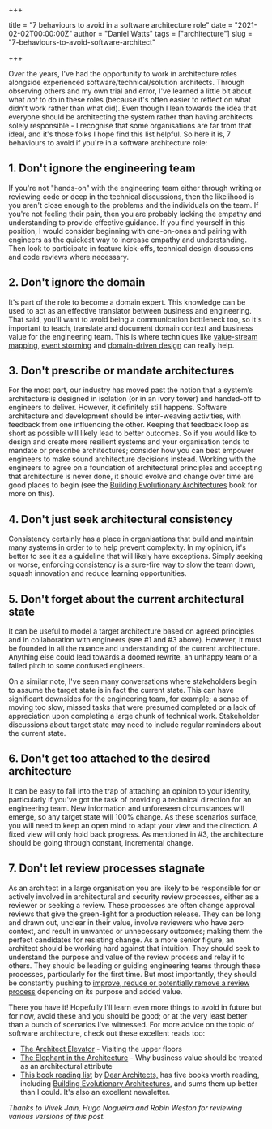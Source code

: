 +++

title = "7 behaviours to avoid in a software architecture role"
date = "2021-02-02T00:00:00Z"
author = "Daniel Watts"
tags = ["architecture"]
slug = "7-behaviours-to-avoid-software-architect"

+++

Over the years, I've had the opportunity to work in architecture roles alongside experienced software/technical/solution architects. Through observing others and my own trial and error, I've learned a little bit about what _not_ to do in these roles (because it's often easier to reflect on what didn't work rather than what did). Even though I lean towards the idea that everyone should be architecting the system rather than having architects solely responsible - I recognise that some organisations are far from that ideal, and it's those folks I hope find this list helpful. So here it is, 7 behaviours to avoid if you're in a software architecture role:


## 1. Don't ignore the engineering team

If you're not "hands-on" with the engineering team either through writing or reviewing code or deep in the technical discussions, then the likelihood is you aren't close enough to the problems and the individuals on the team. If you're not feeling their pain, then you are probably lacking the empathy and understanding to provide effective guidance. If you find yourself in this position, I would consider beginning with one-on-ones and pairing with engineers as the quickest way to increase empathy and understanding. Then look to participate in feature kick-offs, technical design discussions and code reviews where necessary.


## 2. Don't ignore the domain

It's part of the role to become a domain expert. This knowledge can be used to act as an effective translator between business and engineering. That said, you'll want to avoid being a communication bottleneck too, so it's important to teach, translate and document domain context and business value for the engineering team. This is where techniques like [value-stream mapping](https://www.atlassian.com/continuous-delivery/principles/value-stream-mapping), [event storming](https://en.wikipedia.org/wiki/Event_storming) and [domain-driven design](https://twitter.com/ntcoding/status/1342805885224177666) can really help.


## 3. Don't prescribe or mandate architectures

For the most part, our industry has moved past the notion that a system’s architecture is designed in isolation (or in an ivory tower) and handed-off to engineers to deliver. However, it definitely still happens. Software architecture and development should be inter-weaving activities, with feedback from one influencing the other. Keeping that feedback loop as short as possible will likely lead to better outcomes. So if you would like to design and create more resilient systems and your organisation tends to mandate or prescribe architectures; consider how you can best empower engineers to make sound architecture decisions instead. Working with the engineers to agree on a foundation of architectural principles and accepting that architecture is never done, it should evolve and change over time are good places to begin (see the [Building Evolutionary Architectures](https://www.thoughtworks.com/books/building-evolutionary-architectures) book for more on this).


## 4. Don't just seek architectural consistency

Consistency certainly has a place in organisations that build and maintain many systems in order to to help prevent complexity. In my opinion, it's better to see it as a guideline that will likely have exceptions. Simply seeking or worse, enforcing consistency is a sure-fire way to slow the team down, squash innovation and reduce learning opportunities.


## 5. Don't forget about the current architectural state

It can be useful to model a target architecture based on agreed principles and in collaboration with engineers (see #1 and #3 above). However, it must be founded in all the nuance and understanding of the current architecture. Anything else could lead towards a doomed rewrite, an unhappy team or a failed pitch to some confused engineers. 

On a similar note, I've seen many conversations where stakeholders begin to assume the target state is in fact the current state. This can have significant downsides for the engineering team, for example; a sense of moving too slow, missed tasks that were presumed completed or a lack of appreciation upon completing a large chunk of technical work. Stakeholder discussions about target state may need to include regular reminders about the current state.


## 6. Don't get too attached to the desired architecture

It can be easy to fall into the trap of attaching an opinion to your identity, particularly if you've got the task of providing a technical direction for an engineering team. New information and unforeseen circumstances will emerge, so any target state will 100% change. As these scenarios surface, you will need to keep an open mind to adapt your view and the direction. A fixed view will only hold back progress. As mentioned in #3, the architecture should be going through constant, incremental change.


## 7. Don't let review processes stagnate
As an architect in a large organisation you are likely to be responsible for or actively involved in architectural and security review processes, either as a reviewer or seeking a review. These processes are often change approval reviews that give the green-light for a production release. They can be long and drawn out, unclear in their value, involve reviewers who have zero context, and result in unwanted or unnecessary outcomes; making them the perfect candidates for resisting change. As a more senior figure, an architect should be working hard against that intuition. They should seek to understand the purpose and value of the review process and relay it to others. They should be leading or guiding engineering teams through these processes, particularly for the first time. But most importantly, they should be constantly pushing to [improve, reduce or potentially remove a review process](https://cloud.google.com/solutions/devops/devops-process-streamlining-change-approval) depending on its purpose and added value.

There you have it! Hopefully I'll learn even more things to avoid in future but for now, avoid these and you should be good; or at the very least better than a bunch of scenarios I've witnessed. For more advice on the topic of software architecture, check out these excellent reads too:
*   [The  Architect Elevator](https://martinfowler.com/articles/architect-elevator.html) - Visiting the upper floors
*   [The Elephant in the Architecture](https://martinfowler.com/articles/value-architectural-attribute.html) - Why business value should be treated as an architectural attribute
*   [This book reading list](https://mailchi.mp/4aeb4085ec6a/17-dear-architects?e=65367d58cd) by [Dear Architects,](https://www.deararchitects.xyz/) has five books worth reading, including [Building Evolutionary Architectures](https://www.thoughtworks.com/de/books/building-evolutionary-architectures), and sums them up better than I could. It's also an excellent newsletter.

_Thanks to Vivek Jain, Hugo Nogueira and Robin Weston for reviewing various versions of this post._